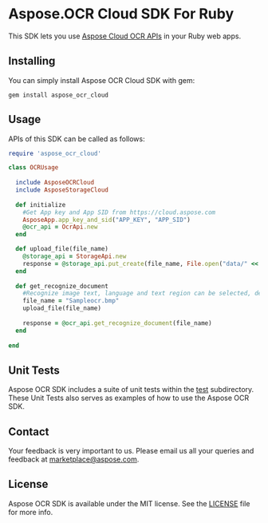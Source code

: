 # Aspose.OCR Cloud SDK For Ruby
This SDK lets you use [Aspose Cloud OCR APIs](http://www.aspose.com/cloud/ocr-api.aspx) in your Ruby web apps.

## Installing
You can simply install Aspose OCR Cloud SDK with gem:

`gem install aspose_ocr_cloud`

## Usage
APIs of this SDK can be called as follows:

```ruby
require 'aspose_ocr_cloud'

class OCRUsage
  
  include AsposeOCRCloud
  include AsposeStorageCloud
	
  def initialize
    #Get App key and App SID from https://cloud.aspose.com
    AsposeApp.app_key_and_sid("APP_KEY", "APP_SID")
    @ocr_api = OcrApi.new  
  end

  def upload_file(file_name)
    @storage_api = StorageApi.new
    response = @storage_api.put_create(file_name, File.open("data/" << file_name,"r") { |io| io.read } )
  end
  
  def get_recognize_document
    #Recognize image text, language and text region can be selected, default dictionaries can be used for correction.
    file_name = "Sampleocr.bmp"
    upload_file(file_name)
    
    response = @ocr_api.get_recognize_document(file_name)
  end
  
end
```
## Unit Tests
Aspose OCR SDK includes a suite of unit tests within the [test](https://github.com/asposeocr/Aspose_OCR_Cloud/blob/master/SDKs/Aspose.OCR_Cloud_SDK_for_Ruby/test/ocr_tests.rb) subdirectory. These Unit Tests also serves as examples of how to use the Aspose OCR SDK.

## Contact
Your feedback is very important to us. Please email us all your queries and feedback at marketplace@aspose.com.

## License
Aspose OCR SDK is available under the MIT license. See the [LICENSE](https://github.com/asposeocr/Aspose_OCR_Cloud/blob/master/SDKs/Aspose.OCR_Cloud_SDK_for_Ruby/LICENSE) file for more info.
